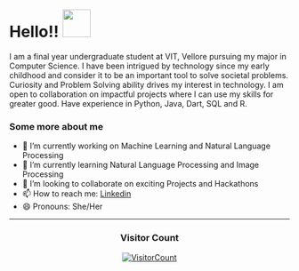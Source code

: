<!-- <p  align="center"><img height= "500" src = "https://github.com/riya1606/riya1606/blob/master/final.gif"></p>
 -->

# Hello!! <img src="https://media.giphy.com/media/hVa6t0WpoDOk7Pxb7l/giphy.gif" width="50">
I am a final year undergraduate student at VIT, Vellore pursuing my major in Computer Science. I have been intrigued by technology since my early childhood and consider it to be an important tool to solve societal problems. Curiosity and Problem Solving ability drives my interest in technology. I am open to collaboration on impactful projects where I can use my skills for greater good. Have experience in Python, Java, Dart, SQL and R.




### Some more about me
- 🔭 I’m currently working on Machine Learning and Natural Language Processing 
- 🌱 I’m currently learning Natural Language Processing and Image Processing
- 👯 I’m looking to collaborate on exciting Projects and Hackathons
- 📫 How to reach me: [Linkedin](https://www.linkedin.com/in/riya-raj-5b17ab19a/)
- 😄 Pronouns: She/Her

<hr>

<h3 align="center">Visitor Count</h3>
<a align="center" href="https://profile-counter.glitch.me/{riya1606}/count.svg">
  
  ![VisitorCount](https://profile-counter.glitch.me/{riya1606}/count.svg)  
  
</a>



